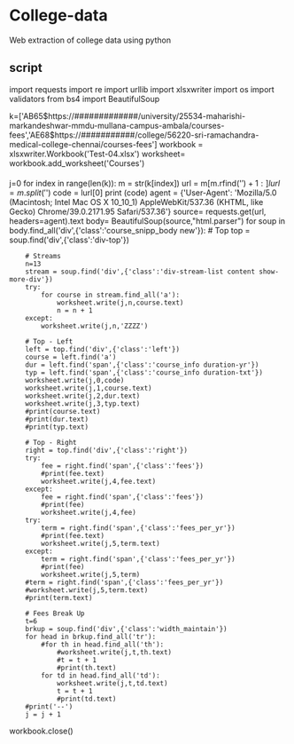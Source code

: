 # College-data
Web extraction of college data using python

## script ##

import requests
import re
import urllib
import xlsxwriter
import os
import validators
from bs4 import BeautifulSoup

k=['AB65$https://#############/university/25534-maharishi-markandeshwar-mmdu-mullana-campus-ambala/courses-fees','AE68$https://###########/college/56220-sri-ramachandra-medical-college-chennai/courses-fees']
workbook = xlsxwriter.Workbook('Test-04.xlsx')
worksheet= workbook.add_worksheet('Courses')

####
j=0
for index in range(len(k)):
    m = str(k[index])
    url = m[m.rfind('$')+1:]
    lurl = m.split('$')
    code = lurl[0]
    print (code)
    agent = {'User-Agent': 'Mozilla/5.0 (Macintosh; Intel Mac OS X 10_10_1) AppleWebKit/537.36 (KHTML, like Gecko) Chrome/39.0.2171.95 Safari/537.36'}
    source= requests.get(url, headers=agent).text
    body= BeautifulSoup(source,"html.parser")
    for soup in body.find_all('div',{'class':'course_snipp_body new'}):
        # Top
        top = soup.find('div',{'class':'div-top'})
        
        # Streams
        n=13
        stream = soup.find('div',{'class':'div-stream-list content show-more-div'})
        try:
            for course in stream.find_all('a'):
                worksheet.write(j,n,course.text)
                n = n + 1
        except:
            worksheet.write(j,n,'ZZZZ')

        # Top - Left
        left = top.find('div',{'class':'left'})
        course = left.find('a')
        dur = left.find('span',{'class':'course_info duration-yr'})
        typ = left.find('span',{'class':'course_info duration-txt'})
        worksheet.write(j,0,code)
        worksheet.write(j,1,course.text)
        worksheet.write(j,2,dur.text)
        worksheet.write(j,3,typ.text)
        #print(course.text)
        #print(dur.text)
        #print(typ.text)

        # Top - Right
        right = top.find('div',{'class':'right'})
        try:
            fee = right.find('span',{'class':'fees'})
            #print(fee.text)
            worksheet.write(j,4,fee.text)
        except:
            fee = right.find('span',{'class':'fees'})
            #print(fee)
            worksheet.write(j,4,fee)
        try:
            term = right.find('span',{'class':'fees_per_yr'})
            #print(fee.text)
            worksheet.write(j,5,term.text)
        except:
            term = right.find('span',{'class':'fees_per_yr'})
            #print(fee)
            worksheet.write(j,5,term)
        #term = right.find('span',{'class':'fees_per_yr'})
        #worksheet.write(j,5,term.text)
        #print(term.text)

        # Fees Break Up
        t=6
        brkup = soup.find('div',{'class':'width_maintain'})
        for head in brkup.find_all('tr'):
            #for th in head.find_all('th'):
                #worksheet.write(j,t,th.text)
                #t = t + 1
                #print(th.text)
            for td in head.find_all('td'):
                worksheet.write(j,t,td.text)
                t = t + 1
                #print(td.text)
        #print('--')
        j = j + 1
workbook.close()
